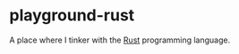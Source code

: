 # playground-rust
A place where I tinker with the [Rust](https://www.rust-lang.org/) programming language.

